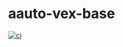 # aauto-vex-base

[![ci][1]][2]

[1]: https://github.com/martoreto/aauto-vex-base/workflows/ci/badge.svg
[2]: https://github.com/martoreto/aauto-vex-base/actions
